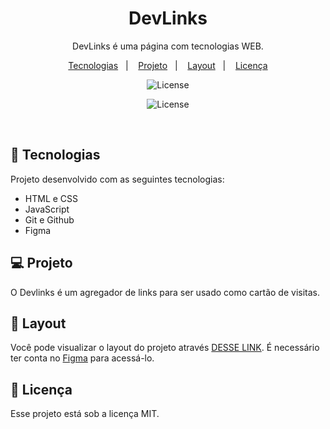 <h1 align="center"> DevLinks </h1>

<p align="center">
DevLinks é uma página com tecnologias WEB.
</p>

<p align="center">
  <a href="#-tecnologias">Tecnologias</a>&nbsp;&nbsp;&nbsp;|&nbsp;&nbsp;&nbsp;
  <a href="#-projeto">Projeto</a>&nbsp;&nbsp;&nbsp;|&nbsp;&nbsp;&nbsp;
  <a href="#-layout">Layout</a>&nbsp;&nbsp;&nbsp;|&nbsp;&nbsp;&nbsp;
  <a href="#memo-licença">Licença</a>
</p>

<p align="center">
  <img alt="License" src="https://github.com/brunooliveira7/ProjetoDiscover/blob/main/assets/Dark.jpeg">
</p>

<p align="center">
  <img alt="License" src="https://github.com/brunooliveira7/ProjetoDiscover/blob/main/assets/Ligth.jpeg">
</p>

<br>

## 🚀 Tecnologias

Projeto desenvolvido com as seguintes tecnologias:

- HTML e CSS
- JavaScript
- Git e Github
- Figma

## 💻 Projeto

O Devlinks é um agregador de links para ser usado como cartão de visitas.

## 🔖 Layout

Você pode visualizar o layout do projeto através [DESSE LINK](https://www.figma.com/file/WGgGwz8o9ZVjqlkw4z8cXI/DevLinks-%E2%80%A2-Projeto-Discover-(Community)?type=design&node-id=0-1&mode=design&t=RtyA5ymgMYlyfWLZ-0). É necessário ter conta no [Figma](https://figma.com) para acessá-lo.

## :memo: Licença

Esse projeto está sob a licença MIT.
